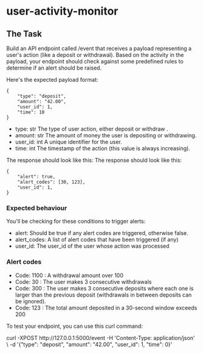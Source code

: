 # user-activity-monitor

## The Task

<p>Build an API endpoint called /event that receives a payload representing a user's action
(like a deposit or withdrawal). Based on the activity in the payload, your endpoint should check against
some predefined rules to determine if an alert should be raised.</p>
Here's the expected payload format:
<pre><code>{
    "type": "deposit",
    "amount": "42.00",
    "user_id": 1,
    "time": 10
}</code></pre>
<ul>
    <li>type: str The type of user action, either deposit or withdraw .</li>
    <li>amount: str The amount of money the user is depositing or withdrawing.</li>
    <li>user_id: int A unique identifier for the user.</li>
    <li>time: int The timestamp of the action (this value is always increasing).</li>
</ul>
The response should look like this:
The response should look like this:
<pre><code>{
    "alert": true,
    "alert_codes": [30, 123],
    "user_id": 1,
}</code></pre>

### Expected behaviour

<p>You'll be checking for these conditions to trigger alerts:</p>
<ul>
    <li>alert: Should be true if any alert codes are triggered, otherwise false.</li>
    <li>alert_codes: A list of alert codes that have been triggered (if any)</li>
    <li>user_id: The user_id of the user whose action was processed</li>
</ul>

### Alert codes

<ul>
    <li>Code: 1100 : A withdrawal amount over 100</li>
    <li>Code: 30 : The user makes 3 consecutive withdrawals</li>
    <li>Code: 300 : The user makes 3 consecutive deposits where each one is larger than the previous
        deposit (withdrawals in between deposits can be ignored).</li>
    <li>Code: 123 : The total amount deposited in a 30-second window exceeds 200</li>
</ul>

<p>To test your endpoint, you can use this curl command:</p>
curl -XPOST http://127.0.0.1:5000/event -H 'Content-Type: application/json' \
-d '{"type": "deposit", "amount": "42.00", "user_id": 1, "time": 0}'

